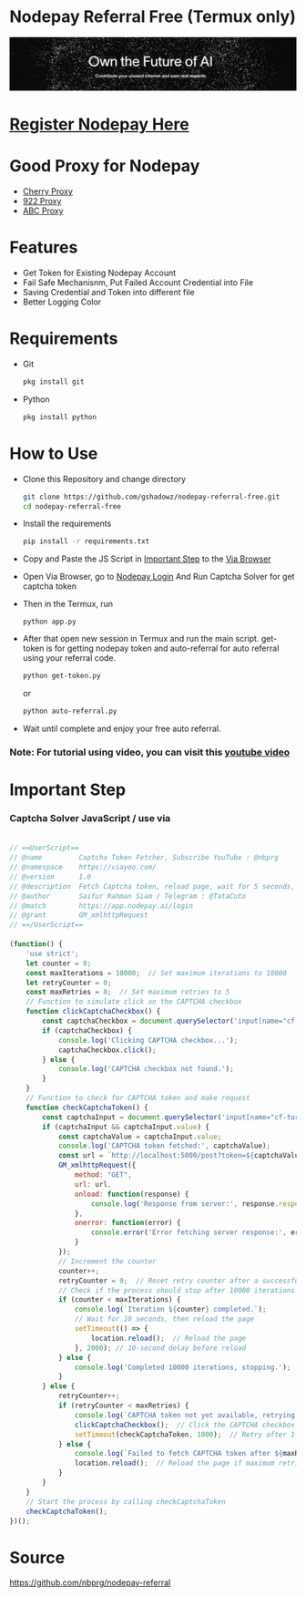 # Nodepay Referral Free (Termux only)
![nodepay-banner](img/nodepay.png)


# [Register Nodepay Here](https://app.nodepay.ai/register?ref=1XsOOpCNsHejnuP)

# Good Proxy for Nodepay
- [Cherry Proxy](https://center.cherryproxy.com/Login/Register?invite=gshadowz)
- [922 Proxy](https://www.922proxy.com/register?inviter_code=gshadowz)
- [ABC Proxy](https://www.abcproxy.com/?code=605NOU06)

# Features
- Get Token for Existing Nodepay Account
- Fail Safe Mechanisnm, Put Failed Account Credential into File
- Saving Credential and Token into different file
- Better Logging Color

# Requirements
- Git
    ```bash
    pkg install git
    ```

- Python
    ```bash
    pkg install python
    ```

# How to Use
- Clone this Repository and change directory
    ```bash
    git clone https://github.com/gshadowz/nodepay-referral-free.git
    cd nodepay-referral-free
    ```

- Install the requirements
    ```bash
    pip install -r requirements.txt
    ```

- Copy and Paste the JS Script in [Important Step](#important-step) to the [Via Browser](https://www.viayoo.com/en/)
    
- Open Via Browser, go to [Nodepay Login](https://app.nodepay.ai/login) And Run Captcha Solver for get captcha token

- Then in the Termux, run
    ```
    python app.py
    ```

- After that open new session in Termux and run the main script. get-token is for getting nodepay token and auto-referral for auto referral using your referral code.
    ```bash
    python get-token.py
    ```
    or
    ```bash
    python auto-referral.py
    ```

- Wait until complete and enjoy your free auto referral.

### **Note: For tutorial using video, you can visit this [youtube video](https://www.youtube.com/watch?v=4rVVzquI-pU)**

# Important Step
### Captcha Solver JavaScript / use via 

```javascript

// ==UserScript==
// @name         Captcha Token Fetcher, Subscribe YouTube : @nbprg
// @namespace    https://viayoo.com/
// @version      1.0
// @description  Fetch Captcha token, reload page, wait for 5 seconds, and run for 10000 times
// @author       Saifur Rahman Siam / Telegram : @TataCuto
// @match        https://app.nodepay.ai/login
// @grant        GM_xmlhttpRequest
// ==/UserScript==

(function() {
    'use strict';
    let counter = 0;
    const maxIterations = 10000;  // Set maximum iterations to 10000
    let retryCounter = 0;
    const maxRetries = 8;  // Set maximum retries to 5
    // Function to simulate click on the CAPTCHA checkbox
    function clickCaptchaCheckbox() {
        const captchaCheckbox = document.querySelector('input[name="cf-turnstile-response"]');
        if (captchaCheckbox) {
            console.log('Clicking CAPTCHA checkbox...');
            captchaCheckbox.click();
        } else {
            console.log('CAPTCHA checkbox not found.');
        }
    }
    // Function to check for CAPTCHA token and make request
    function checkCaptchaToken() {
        const captchaInput = document.querySelector('input[name="cf-turnstile-response"]');
        if (captchaInput && captchaInput.value) {
            const captchaValue = captchaInput.value;
            console.log('CAPTCHA token fetched:', captchaValue);
            const url = `http://localhost:5000/post?token=${captchaValue}`;
            GM_xmlhttpRequest({
                method: "GET",
                url: url,
                onload: function(response) {
                    console.log('Response from server:', response.responseText);
                },
                onerror: function(error) {
                    console.error('Error fetching server response:', error);
                }
            });
            // Increment the counter
            counter++;
            retryCounter = 0;  // Reset retry counter after a successful fetch
            // Check if the process should stop after 10000 iterations
            if (counter < maxIterations) {
                console.log(`Iteration ${counter} completed.`);
                // Wait for 10 seconds, then reload the page
                setTimeout(() => {
                    location.reload();  // Reload the page
                }, 2000); // 10-second delay before reload
            } else {
                console.log('Completed 10000 iterations, stopping.');
            }
        } else {
            retryCounter++;
            if (retryCounter < maxRetries) {
                console.log(`CAPTCHA token not yet available, retrying... (Attempt ${retryCounter} of ${maxRetries})`);
                clickCaptchaCheckbox();  // Click the CAPTCHA checkbox if available
                setTimeout(checkCaptchaToken, 1000);  // Retry after 1 second if CAPTCHA is not available
            } else {
                console.log(`Failed to fetch CAPTCHA token after ${maxRetries} attempts, reloading page.`);
                location.reload();  // Reload the page if maximum retries reached
            }
        }
    }
    // Start the process by calling checkCaptchaToken
    checkCaptchaToken();
})();

```

# Source 
https://github.com/nbprg/nodepay-referral